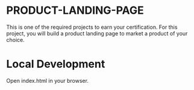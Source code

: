 # PRODUCT-LANDING-PAGE

This is one of the required projects to earn your certification.
For this project, you will build a product landing page to market a product of your choice.

# Local Development

Open index.html in your browser.

